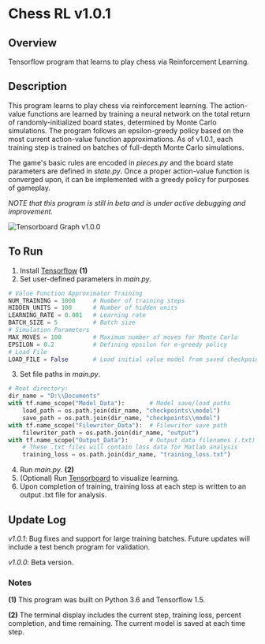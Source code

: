 # Chess RL v1.0.1

## Overview
Tensorflow program that learns to play chess via Reinforcement Learning.

## Description
This program learns to play chess via reinforcement learning. The action-value functions are learned by training a neural network on the total return of randomly-initialized board states, determined by Monte Carlo simulations. The program follows an epsilon-greedy policy based on the most current action-value function approximations. As of v1.0.1, each training step is trained on batches of full-depth Monte Carlo simulations.

The game's basic rules are encoded in *pieces.py* and the board state parameters are defined in *state.py*. Once a proper action-value function is converged upon, it can be implemented with a greedy policy for purposes of gameplay.

*NOTE that this program is still in beta and is under active debugging and improvement.*

![Tensorboard Graph v1.0.0](https://raw.githubusercontent.com/jonzia/Chess_RL/master/Media/Graph_100.PNG)

## To Run
1. Install [Tensorflow](https://www.tensorflow.org/) **(1)**
2. Set user-defined parameters in *main.py*.
```python
# Value Function Approximator Training
NUM_TRAINING = 1000		# Number of training steps
HIDDEN_UNITS = 100		# Number of hidden units
LEARNING_RATE = 0.001	# Learning rate
BATCH_SIZE = 5			# Batch size
# Simulation Parameters
MAX_MOVES = 100			# Maximum number of moves for Monte Carlo
EPSILON = 0.2			# Defining epsilon for e-greedy policy
# Load File
LOAD_FILE = False 		# Load initial value model from saved checkpoint?
```
3. Set file paths in *main.py*.
```python
# Root directory:
dir_name = "D:\\Documents"
with tf.name_scope("Model_Data"):		# Model save/load paths
	load_path = os.path.join(dir_name, "checkpoints\\model")			# Load previous model
	save_path = os.path.join(dir_name, "checkpoints\\model")			# Save model at each step
with tf.name_scope("Filewriter_Data"):	# Filewriter save path
	filewriter_path = os.path.join(dir_name, "output")
with tf.name_scope("Output_Data"):		# Output data filenames (.txt)
	# These .txt files will contain loss data for Matlab analysis
	training_loss = os.path.join(dir_name, "training_loss.txt")
```
4. Run *main.py*. **(2)**
5. (Optional) Run [Tensorboard](https://www.tensorflow.org/programmers_guide/summaries_and_tensorboard) to visualize learning.
6. Upon completion of training, training loss at each step is written to an output .txt file for analysis.

## Update Log
_v1.0.1_: Bug fixes and support for large training batches. Future updates will include a test bench program for validation.

_v1.0.0_: Beta version.

### Notes
**(1)** This program was built on Python 3.6 and Tensorflow 1.5.

**(2)** The terminal display includes the current step, training loss, percent completion, and time remaining. The current model is saved at each time step.
